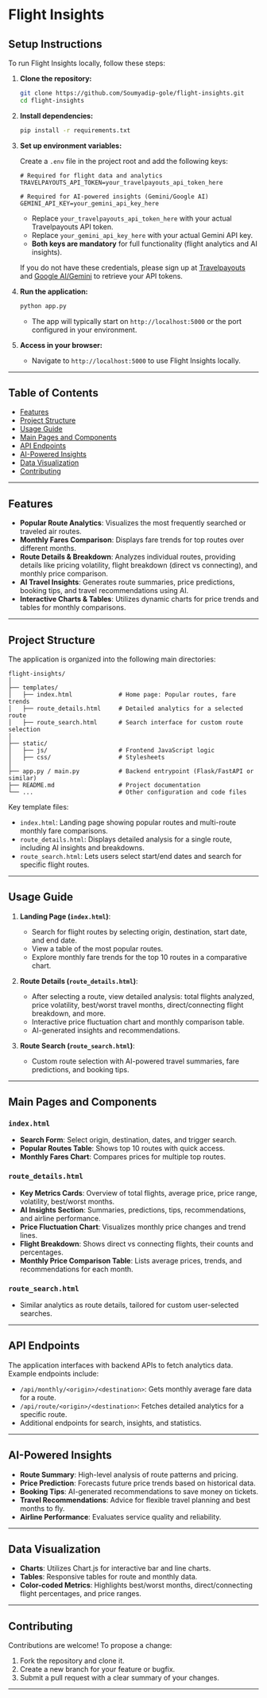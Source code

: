 # Flight Insights

## Setup Instructions

To run Flight Insights locally, follow these steps:

1. **Clone the repository:**
   ```bash
   git clone https://github.com/Soumyadip-gole/flight-insights.git
   cd flight-insights
   ```

2. **Install dependencies:**
   ```bash
   pip install -r requirements.txt
   ```

3. **Set up environment variables:**

   Create a `.env` file in the project root and add the following keys:

   ```env
   # Required for flight data and analytics
   TRAVELPAYOUTS_API_TOKEN=your_travelpayouts_api_token_here

   # Required for AI-powered insights (Gemini/Google AI)
   GEMINI_API_KEY=your_gemini_api_key_here
   ```

   - Replace `your_travelpayouts_api_token_here` with your actual Travelpayouts API token.
   - Replace `your_gemini_api_key_here` with your actual Gemini API key.
   - **Both keys are mandatory** for full functionality (flight analytics and AI insights).

   If you do not have these credentials, please sign up at [Travelpayouts](https://www.travelpayouts.com/) and [Google AI/Gemini](https://ai.google.dev/) to retrieve your API tokens.

5. **Run the application:**
   ```bash
   python app.py
   ```
   - The app will typically start on `http://localhost:5000` or the port configured in your environment.

6. **Access in your browser:**
   - Navigate to `http://localhost:5000` to use Flight Insights locally.

---

## Table of Contents

- [Features](#features)
- [Project Structure](#project-structure)
- [Usage Guide](#usage-guide)
- [Main Pages and Components](#main-pages-and-components)
- [API Endpoints](#api-endpoints)
- [AI-Powered Insights](#ai-powered-insights)
- [Data Visualization](#data-visualization)
- [Contributing](#contributing)

---

## Features

- **Popular Route Analytics**: Visualizes the most frequently searched or traveled air routes.
- **Monthly Fares Comparison**: Displays fare trends for top routes over different months.
- **Route Details & Breakdown**: Analyzes individual routes, providing details like pricing volatility, flight breakdown (direct vs connecting), and monthly price comparison.
- **AI Travel Insights**: Generates route summaries, price predictions, booking tips, and travel recommendations using AI.
- **Interactive Charts & Tables**: Utilizes dynamic charts for price trends and tables for monthly comparisons.

---

## Project Structure

The application is organized into the following main directories:

```
flight-insights/
│
├── templates/
│   ├── index.html             # Home page: Popular routes, fare trends
│   ├── route_details.html     # Detailed analytics for a selected route
│   ├── route_search.html      # Search interface for custom route selection
│
├── static/
│   ├── js/                    # Frontend JavaScript logic
│   ├── css/                   # Stylesheets
│
├── app.py / main.py           # Backend entrypoint (Flask/FastAPI or similar)
├── README.md                  # Project documentation
└── ...                        # Other configuration and code files
```

Key template files:
- `index.html`: Landing page showing popular routes and multi-route monthly fare comparisons.
- `route_details.html`: Displays detailed analysis for a single route, including AI insights and breakdowns.
- `route_search.html`: Lets users select start/end dates and search for specific flight routes.

---

## Usage Guide

1. **Landing Page (`index.html`)**:
   - Search for flight routes by selecting origin, destination, start date, and end date.
   - View a table of the most popular routes.
   - Explore monthly fare trends for the top 10 routes in a comparative chart.

2. **Route Details (`route_details.html`)**:
   - After selecting a route, view detailed analysis: total flights analyzed, price volatility, best/worst travel months, direct/connecting flight breakdown, and more.
   - Interactive price fluctuation chart and monthly comparison table.
   - AI-generated insights and recommendations.

3. **Route Search (`route_search.html`)**:
   - Custom route selection with AI-powered travel summaries, fare predictions, and booking tips.

---

## Main Pages and Components

### `index.html`
- **Search Form**: Select origin, destination, dates, and trigger search.
- **Popular Routes Table**: Shows top 10 routes with quick access.
- **Monthly Fares Chart**: Compares prices for multiple top routes.

### `route_details.html`
- **Key Metrics Cards**: Overview of total flights, average price, price range, volatility, best/worst months.
- **AI Insights Section**: Summaries, predictions, tips, recommendations, and airline performance.
- **Price Fluctuation Chart**: Visualizes monthly price changes and trend lines.
- **Flight Breakdown**: Shows direct vs connecting flights, their counts and percentages.
- **Monthly Price Comparison Table**: Lists average prices, trends, and recommendations for each month.

### `route_search.html`
- Similar analytics as route details, tailored for custom user-selected searches.

---

## API Endpoints

The application interfaces with backend APIs to fetch analytics data. Example endpoints include:

- `/api/monthly/<origin>/<destination>`: Gets monthly average fare data for a route.
- `/api/route/<origin>/<destination>`: Fetches detailed analytics for a specific route.
- Additional endpoints for search, insights, and statistics.

---

## AI-Powered Insights

- **Route Summary**: High-level analysis of route patterns and pricing.
- **Price Prediction**: Forecasts future price trends based on historical data.
- **Booking Tips**: AI-generated recommendations to save money on tickets.
- **Travel Recommendations**: Advice for flexible travel planning and best months to fly.
- **Airline Performance**: Evaluates service quality and reliability.

---

## Data Visualization

- **Charts**: Utilizes Chart.js for interactive bar and line charts.
- **Tables**: Responsive tables for route and monthly data.
- **Color-coded Metrics**: Highlights best/worst months, direct/connecting flight percentages, and price ranges.

---

## Contributing

Contributions are welcome! To propose a change:
1. Fork the repository and clone it.
2. Create a new branch for your feature or bugfix.
3. Submit a pull request with a clear summary of your changes.

---
